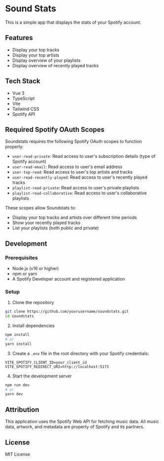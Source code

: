 # Sound Stats

This is a simple app that displays the stats of your Spotify account.

## Features

-   Display your top tracks
-   Display your top artists
-   Display overview of your playlists
-   Display overview of recently played tracks

## Tech Stack

-   Vue 3
-   TypeScript
-   Vite
-   Tailwind CSS
-   Spotify API


## Required Spotify OAuth Scopes

Soundstats requires the following Spotify OAuth scopes to function properly:

- `user-read-private`: Read access to user's subscription details (type of Spotify account)
- `user-read-email`: Read access to user's email address
- `user-top-read`: Read access to user's top artists and tracks
- `user-read-recently-played`: Read access to user's recently played tracks
- `playlist-read-private`: Read access to user's private playlists
- `playlist-read-collaborative`: Read access to user's collaborative playlists

These scopes allow Soundstats to:
- Display your top tracks and artists over different time periods
- Show your recently played tracks
- List your playlists (both public and private)

## Development

### Prerequisites
- Node.js (v16 or higher)
- npm or yarn
- A Spotify Developer account and registered application

### Setup

1. Clone the repository
```bash
git clone https://github.com/yourusername/soundstats.git
cd soundstats
```

2. Install dependencies
```bash
npm install
# or
yarn install
```

3. Create a `.env` file in the root directory with your Spotify credentials:
```env
VITE_SPOTIFY_CLIENT_ID=your_client_id
VITE_SPOTIFY_REDIRECT_URI=http://localhost:5173
```

4. Start the development server
```bash
npm run dev
# or
yarn dev
```

## Attribution

This application uses the Spotify Web API for fetching music data. All music data, artwork, and metadata are property of Spotify and its partners.

## License

MIT License
